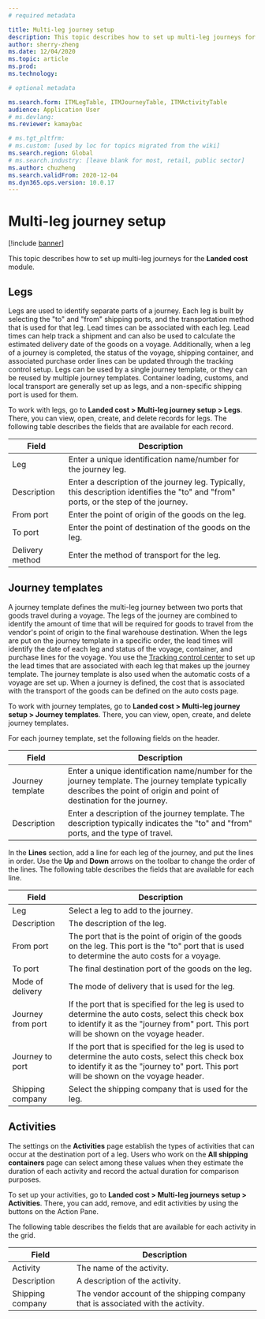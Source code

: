 ```yaml
---
# required metadata

title: Multi-leg journey setup
description: This topic describes how to set up multi-leg journeys for the Landed cost module.
author: sherry-zheng
ms.date: 12/04/2020
ms.topic: article
ms.prod: 
ms.technology: 

# optional metadata

ms.search.form: ITMLegTable, ITMJourneyTable, ITMActivityTable
audience: Application User
# ms.devlang: 
ms.reviewer: kamaybac

# ms.tgt_pltfrm: 
# ms.custom: [used by loc for topics migrated from the wiki]
ms.search.region: Global
# ms.search.industry: [leave blank for most, retail, public sector]
ms.author: chuzheng
ms.search.validFrom: 2020-12-04
ms.dyn365.ops.version: 10.0.17
---
```


# Multi-leg journey setup

[!include [banner](../../includes/banner.md)]

This topic describes how to set up multi-leg journeys for the **Landed cost** module.

## Legs

Legs are used to identify separate parts of a journey. Each leg is built by selecting the "to" and "from" shipping ports, and the transportation method that is used for that leg. Lead times can be associated with each leg. Lead times can help track a shipment and can also be used to calculate the estimated delivery date of the goods on a voyage. Additionally, when a leg of a journey is completed, the status of the voyage, shipping container, and associated purchase order lines can be updated through the tracking control setup. Legs can be used by a single journey template, or they can be reused by multiple journey templates. Container loading, customs, and local transport are generally set up as legs, and a non-specific shipping port is used for them.

To work with legs, go to **Landed cost \> Multi-leg journey setup \> Legs**. There, you can view, open, create, and delete records for legs. The following table describes the fields that are available for each record.

| Field | Description |
|---|---|
| Leg | Enter a unique identification name/number for the journey leg. |
| Description | Enter a description of the journey leg. Typically, this description identifies the "to" and "from" ports, or the step of the journey. |
| From port | Enter the point of origin of the goods on the leg. |
| To port | Enter the point of destination of the goods on the leg. |
| Delivery method | Enter the method of transport for the leg. |

## Journey templates

A journey template defines the multi-leg journey between two ports that goods travel during a voyage. The legs of the journey are combined to identify the amount of time that will be required for goods to travel from the vendor's point of origin to the final warehouse destination. When the legs are put on the journey template in a specific order, the lead times will identify the date of each leg and status of the voyage, container, and purchase lines for the voyage. You use the [Tracking control center](delivery-information-setup.md) to set up the lead times that are associated with each leg that makes up the journey template. The journey template is also used when the automatic costs of a voyage are set up. When a journey is defined, the cost that is associated with the transport of the goods can be defined on the auto costs page.

To work with journey templates, go to **Landed cost \> Multi-leg journey setup \> Journey templates**. There, you can view, open, create, and delete journey templates.

For each journey template, set the following fields on the header.

| Field | Description |
|---|---|
| Journey template | Enter a unique identification name/number for the journey template. The journey template typically describes the point of origin and point of destination for the journey. |
| Description | Enter a description of the journey template. The description typically indicates the "to" and "from" ports, and the type of travel. |

In the **Lines** section, add a line for each leg of the journey, and put the lines in order. Use the **Up** and **Down** arrows on the toolbar to change the order of the lines. The following table describes the fields that are available for each line.

| Field | Description |
|---|---|
| Leg | Select a leg to add to the journey. |
| Description | The description of the leg. |
| From port | The port that is the point of origin of the goods on the leg. This port is the "to" port that is used to determine the auto costs for a voyage. |
| To port | The final destination port of the goods on the leg. |
| Mode of delivery | The mode of delivery that is used for the leg. |
| Journey from port | If the port that is specified for the leg is used to determine the auto costs, select this check box to identify it as the "journey from" port. This port will be shown on the voyage header. |
| Journey to port | If the port that is specified for the leg is used to determine the auto costs, select this check box to identify it as the "journey to" port. This port will be shown on the voyage header. |
| Shipping company | Select the shipping company that is used for the leg. |

## Activities

The settings on the **Activities** page establish the types of activities that can occur at the destination port of a leg. Users who work on the **All shipping containers** page can select among these values when they estimate the duration of each activity and record the actual duration for comparison purposes.

To set up your activities, go to **Landed cost \> Multi-leg journeys setup \> Activities**. There, you can add, remove, and edit activities by using the buttons on the Action Pane.

The following table describes the fields that are available for each activity in the grid.

| Field | Description |
|---|---|
| Activity | The name of the activity. |
| Description | A description of the activity. |
| Shipping company | The vendor account of the shipping company that is associated with the activity. |
